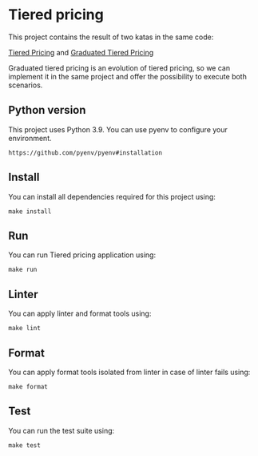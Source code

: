 # Tiered pricing

This project contains the result of two katas in the same code:

[Tiered Pricing](./definitions/TIERED_PRICING.md) and 
[Graduated Tiered Pricing](./definitions/GRADUATED_TIERED_PRICING.md)

Graduated tiered pricing is an evolution of tiered pricing, so we can implement it in the same
project and offer the possibility to execute both scenarios.

## Python version

This project uses Python 3.9. You can use pyenv to configure your environment.

```
https://github.com/pyenv/pyenv#installation
```

## Install
You can install all dependencies required for this project using:
````shell
make install
````

## Run
You can run Tiered pricing application using:
```shell
make run
```

## Linter
You can apply linter and format tools using:
````shell
make lint
````

## Format
You can apply format tools isolated from linter in case of linter fails using:
````shell
make format
````

## Test
You can run the test suite using:
````shell
make test
````
